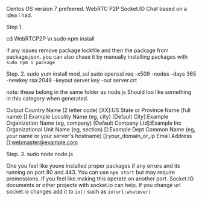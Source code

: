 Centos OS version 7 prefeered. WebRTC P2P Socket.IO Chat based on a idea I had. 



Step 1.

cd WebRTCP2P \n
sudo npm install

if any issues remove package lockfile and then the package from package.json.
you can also chase it by manually installing packages with `sudo npm i package`

Step. 2. 
sudo yum install mod_ssl
sudo openssl req -x509 -nodes -days 365 -newkey rsa:2048 -keyout server.key -out server.crt

note: these belong in the same folder as node.js
Should loo like something in this category when generated.

Output
Country Name (2 letter code) [XX]:US
State or Province Name (full name) []:Example
Locality Name (eg, city) [Default City]:Example 
Organization Name (eg, company) [Default Company Ltd]:Example Inc
Organizational Unit Name (eg, section) []:Example Dept
Common Name (eg, your name or your server's hostname) []:your_domain_or_ip
Email Address []:webmaster@example.com

Step. 3.
sudo node node.js

One you feel like youve installed proper packages if any errors and its running on port 80 and 443. You can use `npm start` but may require premessions. 
If you feel like making this operate on another port. Socket.IO documents or other projects with socket.io can help. 
If you change url socket.io changes add it to `io()` such as `io(url:whatever)`

